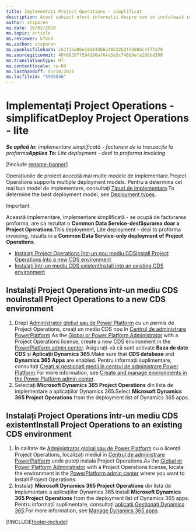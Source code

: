 ```yaml
---
title: Implementați Project Operations - simplificat
description: Acest subiect oferă informații despre cum se instalează implementarea Project Operations lite - gestionați facturarea proforma.
author: stsporen
ms.date: 10/02/2020
ms.topic: article
ms.reviewer: kfend
ms.author: stsporen
ms.openlocfilehash: cb1f1ad86e19d84d68a40b32b2fdb08dc4777a78
ms.sourcegitcommit: 40f68387f594180af64a5e5c748b6efa188bd300
ms.translationtype: HT
ms.contentlocale: ro-RO
ms.lasthandoff: 05/10/2021
ms.locfileid: "5995546"
---
```

# <a name="deploy-project-operations---lite"></a><span data-ttu-id="86e7f-103">Implementați Project Operations - simplificat</span><span class="sxs-lookup"><span data-stu-id="86e7f-103">Deploy Project Operations - lite</span></span>

<span data-ttu-id="86e7f-104">_**Se aplică la:** implementare simplificată - facturare de la tranzacție la proforma_</span><span class="sxs-lookup"><span data-stu-id="86e7f-104">_**Applies To:** Lite deployment - deal to proforma invoicing_</span></span>

[!include [rename-banner](~/includes/cc-data-platform-banner.md)]

<span data-ttu-id="86e7f-105">Operațiunile de proiect acceptă mai multe modele de implementare.</span><span class="sxs-lookup"><span data-stu-id="86e7f-105">Project Operations supports multiple deployment models.</span></span> <span data-ttu-id="86e7f-106">Pentru a determina cel mai bun model de implementare, consultați [Tipuri de implementare](determine-deployment-type.md).</span><span class="sxs-lookup"><span data-stu-id="86e7f-106">To determine the best deployment model, see [Deployment types](determine-deployment-type.md).</span></span>


> [!IMPORTANT]
> <span data-ttu-id="86e7f-107">Această implementare, implementare simplificată - se ocupă de facturarea proforma, are ca rezultat o **Common Data Service-desfășurarea doar a Project Operations**.</span><span class="sxs-lookup"><span data-stu-id="86e7f-107">This deployment, Lite deployment – deal to proforma invoicing, results in a **Common Data Service-only deployment of Project Operations**.</span></span>

- [<span data-ttu-id="86e7f-108">Instalați Project Operations într-un nou mediu CDS</span><span class="sxs-lookup"><span data-stu-id="86e7f-108">Install Project Operations into a new CDS environment</span></span>](#new)
- [<span data-ttu-id="86e7f-109">Instalați într-un mediu CDS existent</span><span class="sxs-lookup"><span data-stu-id="86e7f-109">Install into an existing CDS environment</span></span>](#existing)



## <a name="install-project-operations-to-a-new-cds-environment"></a><a name="new"></a><span data-ttu-id="86e7f-110">Instalați Project Operations într-un mediu CDS nou</span><span class="sxs-lookup"><span data-stu-id="86e7f-110">Install Project Operations to a new CDS environment</span></span>

1. <span data-ttu-id="86e7f-111">Drept [Administrator global sau de Power Platform](/power-platform/admin/global-service-administrators-can-administer-without-license) cu un permis de Project Operations, creați un mediu CDS nou în [Centrul de administrare PowerPlatform](https://admin.powerplatform.com).</span><span class="sxs-lookup"><span data-stu-id="86e7f-111">As the [Global or Power Platform Administrator](/power-platform/admin/global-service-administrators-can-administer-without-license) with a Project Operations license, create a new CDS environment in the [PowerPlatform admin center](https://admin.powerplatform.com).</span></span> <span data-ttu-id="86e7f-112">Asigurați-vă că sunt activate **Baza de date CDS** și **Aplicații Dynamics 365**.</span><span class="sxs-lookup"><span data-stu-id="86e7f-112">Make sure that **CDS database** and **Dynamics 365 Apps** are enabled.</span></span> <span data-ttu-id="86e7f-113">Pentru informații suplimentare, consultați [Creați și gestionați medii în centrul de administrare Power Platform](/power-platform/admin/create-environment#create-an-environment-in-the-power-platform-admin-center).</span><span class="sxs-lookup"><span data-stu-id="86e7f-113">For more information, see [Create and manage environments in the Power Platform admin center](/power-platform/admin/create-environment#create-an-environment-in-the-power-platform-admin-center).</span></span>
2. <span data-ttu-id="86e7f-114">Selectați **Microsoft Dynamics 365 Project Operations** din lista de implementare a aplicațiilor Dynamics 365.</span><span class="sxs-lookup"><span data-stu-id="86e7f-114">Select **Microsoft Dynamics 365 Project Operations** from the deployment list of Dynamics 365 apps.</span></span>


## <a name="install-project-operations-to-an-existing-cds-environment"></a><a name="existing"></a><span data-ttu-id="86e7f-115">Instalați Project Operations într-un mediu CDS existent</span><span class="sxs-lookup"><span data-stu-id="86e7f-115">Install Project Operations to an existing CDS environment</span></span>

1. <span data-ttu-id="86e7f-116">În calitate de [Administrator global sau de Power Platform](/power-platform/admin/global-service-administrators-can-administer-without-license) cu o licență Project Operations, localizați mediul în [Centrul de administrare PowerPlatform](https://admin.powerplatform.com) unde puteți instala Project Operations.</span><span class="sxs-lookup"><span data-stu-id="86e7f-116">As the [Global or Power Platform Administrator](/power-platform/admin/global-service-administrators-can-administer-without-license) with a Project Operations license, locate the environment in the [PowerPlatform admin center](https://admin.powerplatform.com) where you want to install Project Operations.</span></span>
2. <span data-ttu-id="86e7f-117">Instalați **Microsoft Dynamics 365 Project Operations** din lista de implementare a aplicațiilor Dynamics 365.</span><span class="sxs-lookup"><span data-stu-id="86e7f-117">Install **Microsoft Dynamics 365 Project Operations** from the deployment list of Dynamics 365 apps.</span></span> <span data-ttu-id="86e7f-118">Pentru informații suplimentare, consultați [aplicații Gestionați Dynamics 365](/power-platform/admin/manage-apps).</span><span class="sxs-lookup"><span data-stu-id="86e7f-118">For more information, see [Manage Dynamics 365 apps](/power-platform/admin/manage-apps).</span></span>




[!INCLUDE[footer-include](../includes/footer-banner.md)]